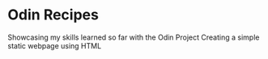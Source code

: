 # Odin Recipes
Showcasing my skills learned so far with the Odin Project
Creating a simple static webpage using HTML
